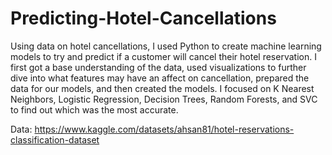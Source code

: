 # Predicting-Hotel-Cancellations

Using data on hotel cancellations, I used Python to create machine learning models to try and predict if a customer will cancel their hotel reservation. I first got a base understanding of the data, used visualizations to further dive into what features may have an affect on cancellation, prepared the data for our models, and then created the models. I focused on K Nearest Neighbors, Logistic Regression, Decision Trees, Random Forests, and SVC to find out which was the most accurate.

Data: https://www.kaggle.com/datasets/ahsan81/hotel-reservations-classification-dataset
